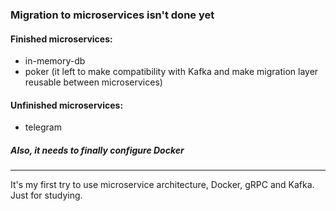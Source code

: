 ### Migration to microservices isn't done yet

#### Finished microservices:
* in-memory-db
* poker (it left to make compatibility with Kafka and make migration layer reusable between microservices)

#### Unfinished microservices:
* telegram

##### Also, it needs to finally configure Docker

***
It's my first try to use microservice architecture, Docker, gRPC and Kafka. Just for studying.